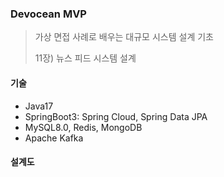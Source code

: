 ### Devocean MVP 
> 가상 면접 사례로 배우는 대규모 시스템 설계 기초
> 
> 11장) 뉴스 피드 시스템 설계

#### 기술
- Java17
- SpringBoot3: Spring Cloud, Spring Data JPA
- MySQL8.0, Redis, MongoDB
- Apache Kafka

#### 설계도